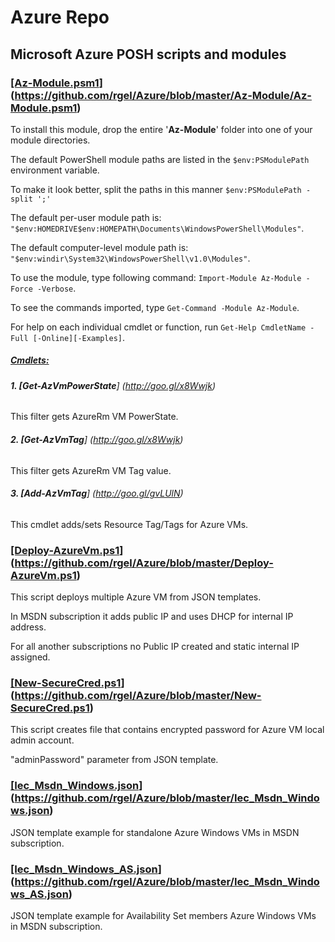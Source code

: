 # Azure Repo
## Microsoft Azure POSH scripts and modules

### </b><ins>[Az-Module.psm1</ins></b>] (https://github.com/rgel/Azure/blob/master/Az-Module/Az-Module.psm1)

To install this module, drop the entire '<b>Az-Module</b>' folder into one of your module directories.

The default PowerShell module paths are listed in the `$env:PSModulePath` environment variable.

To make it look better, split the paths in this manner `$env:PSModulePath -split ';'`

The default per-user module path is: `"$env:HOMEDRIVE$env:HOMEPATH\Documents\WindowsPowerShell\Modules"`.

The default computer-level module path is: `"$env:windir\System32\WindowsPowerShell\v1.0\Modules"`.

To use the module, type following command: `Import-Module Az-Module -Force -Verbose`.

To see the commands imported, type `Get-Command -Module Az-Module`.

For help on each individual cmdlet or function, run `Get-Help CmdletName -Full [-Online][-Examples]`.

##### <ins>Cmdlets:</ins>

###### <b>1. [Get-AzVmPowerState</b>] (http://goo.gl/x8Wwjk)

This filter gets AzureRm VM PowerState.

###### <b>2. [Get-AzVmTag</b>] (http://goo.gl/x8Wwjk)

This filter gets AzureRm VM Tag value.

###### <b>3. [Add-AzVmTag</b>] (http://goo.gl/gvLUlN)

This cmdlet adds/sets Resource Tag/Tags for Azure VMs.

### </b><ins>[Deploy-AzureVm.ps1</ins></b>] (https://github.com/rgel/Azure/blob/master/Deploy-AzureVm.ps1)

This script deploys multiple Azure VM from JSON templates.

In MSDN subscription it adds public IP and uses DHCP for internal IP address.

For all another subscriptions no Public IP created and static internal IP assigned.

### </b><ins>[New-SecureCred.ps1</ins></b>] (https://github.com/rgel/Azure/blob/master/New-SecureCred.ps1)

This script creates file that contains encrypted password for Azure VM local admin account.

"adminPassword" parameter from JSON template.

### </b><ins>[Iec_Msdn_Windows.json</ins></b>] (https://github.com/rgel/Azure/blob/master/Iec_Msdn_Windows.json)

JSON template example for standalone Azure Windows VMs in MSDN subscription.

### </b><ins>[Iec_Msdn_Windows_AS.json</ins></b>] (https://github.com/rgel/Azure/blob/master/Iec_Msdn_Windows_AS.json)

JSON template example for Availability Set members Azure Windows VMs in MSDN subscription.

